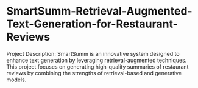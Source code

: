 # SmartSumm-Retrieval-Augmented-Text-Generation-for-Restaurant-Reviews
Project Description: SmartSumm is an innovative system designed to enhance text generation by leveraging retrieval-augmented techniques. This project focuses on generating high-quality summaries of restaurant reviews by combining the strengths of retrieval-based and generative models.
